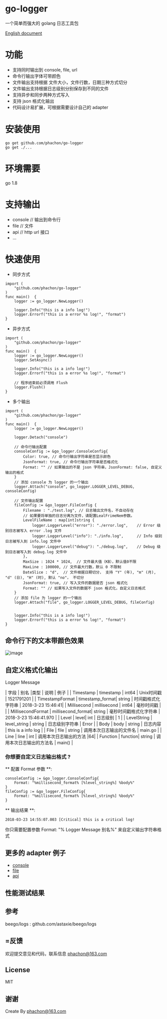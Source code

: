 # go-logger
一个简单而强大的 golang 日志工具包  

[English document](/README.md)  

# 功能
- 支持同时输出到 console, file, url 
- 命令行输出字体可带颜色
- 文件输出支持根据 文件大小，文件行数，日期三种方式切分
- 文件输出支持根据日志级别分别保存到不同的文件
- 支持异步和同步两种方式写入
- 支持 json 格式化输出
- 代码设计易扩展，可根据需要设计自己的 adapter

# 安装使用

```
go get github.com/phachon/go-logger
go get ./...
```
# 环境需要
go 1.8

# 支持输出
- console  // 输出到命令行
- file     // 文件
- api      // http url 接口
- ...

# 快速使用

- 同步方式

```
import (
    "github.com/phachon/go-logger"
)
func main()  {
    logger := go_logger.NewLogger()

    logger.Info("this is a info log!")
    logger.Errorf("this is a error %s log!", "format")
}
```

- 异步方式

```
import (
    "github.com/phachon/go-logger"
)
func main()  {
    logger := go_logger.NewLogger()
    logger.SetAsync()

    logger.Info("this is a info log!")
    logger.Errorf("this is a error %s log!", "format")

    // 程序结束前必须调用 Flush
    logger.Flush()
}
```

- 多个输出

```
import (
    "github.com/phachon/go-logger"
)
func main()  {
    logger := go_logger.NewLogger()

    logger.Detach("console")

    // 命令行输出配置
    consoleConfig := &go_logger.ConsoleConfig{
        Color: true, // 命令行输出字符串是否显示颜色
        JsonFormat: true, // 命令行输出字符串是否格式化
        Format: "" // 如果输出的不是 json 字符串，JsonFormat: false, 自定义输出的格式
    }
    // 添加 console 为 logger 的一个输出
    logger.Attach("console", go_logger.LOGGER_LEVEL_DEBUG, consoleConfig)

    // 文件输出配置
    fileConfig := &go_logger.FileConfig {
        Filename : "./test.log", // 日志输出文件名，不自动存在
        // 如果要将单独的日志分离为文件，请配置LealFrimeNem参数。
        LevelFileName : map[int]string {
            logger.LoggerLevel("error"): "./error.log",    // Error 级别日志被写入 error .log 文件
            logger.LoggerLevel("info"): "./info.log",      // Info 级别日志被写入到 info.log 文件中
            logger.LoggerLevel("debug"): "./debug.log",    // Debug 级别日志被写入到 debug.log 文件中
        },
        MaxSize : 1024 * 1024,  // 文件最大值（KB），默认值0不限
        MaxLine : 100000, // 文件最大行数，默认 0 不限制
        DateSlice : "d",  // 文件根据日期切分， 支持 "Y" (年), "m" (月), "d" (日), "H" (时), 默认 "no"， 不切分
        JsonFormat: true, // 写入文件的数据是否 json 格式化
        Format: "" // 如果写入文件的数据不 json 格式化，自定义日志格式
    }
    // 添加 file 为 logger 的一个输出
    logger.Attach("file", go_logger.LOGGER_LEVEL_DEBUG, fileConfig)


    logger.Info("this is a info log!")
    logger.Errorf("this is a error %s log!", "format")
}
```

## 命令行下的文本带颜色效果
![image](https://github.com/phachon/go-logger/blob/master/_example/images/console.png)

## 自定义格式化输出

Logger Message

| 字段 | 别名 |类型  | 说明 | 例子 |
| Timestamp | timestamp | int64 | Unix时间戳 | 1521791201 |
| TimestampFormat | timestamp_format| string | 时间戳格式化字符串 | 2018-3-23 15:46:41|
| Millisecond | millisecond | int64 | 毫秒时间戳 |        |
| MillisecondFormat | millisecond_format| string | 毫秒时间戳格式化字符串 | 2018-3-23 15:46:41.970 |
| Level | level| int | 日志级别 |  1  |
| LevelString | level_string | string | 日志级别字符串 | Error |
| Body | body | string | 日志内容 | this is a info log |
| File | file | string | 调用本次日志输出的文件名 | main.go |
| Line | line | int | 调用本次日志输出的方法 |64|
| Function | function| string | 调用本次日志输出的方法名  | main() |

### 你想要自定义日志输出格式 ?

** 配置 Format 参数 **:
```
consoleConfig := &go_logger.ConsoleConfig{
    Format: "%millisecond_format% [%level_string%] %body%"
}
fileConfig := &go_logger.FileConfig{
    Format: "%millisecond_format% [%level_string%] %body%"
}
```
** 输出结果 **:
```
2018-03-23 14:55:07.003 [Critical] this is a critical log!
```

你只需要配置参数 Format: "% Logger Message 别名%" 来自定义输出字符串格式

## 更多的 adapter 例子
- [console](./_example/console.go)
- [file](./_example/file.go)
- [api](./_example/api.go)


## 性能测试结果

## 参考
beego/logs : github.com/astaxie/beego/logs

## =反馈

欢迎提交意见和代码，联系信息 phachon@163.com

## License

MIT

谢谢
---
Create By phachon@163.com

